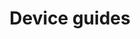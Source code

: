 ---
title: Device guides
bundle: device-guides
icon: "c8y-icon c8y-icon-tools"
type: root
layout: root
weight: 50
---